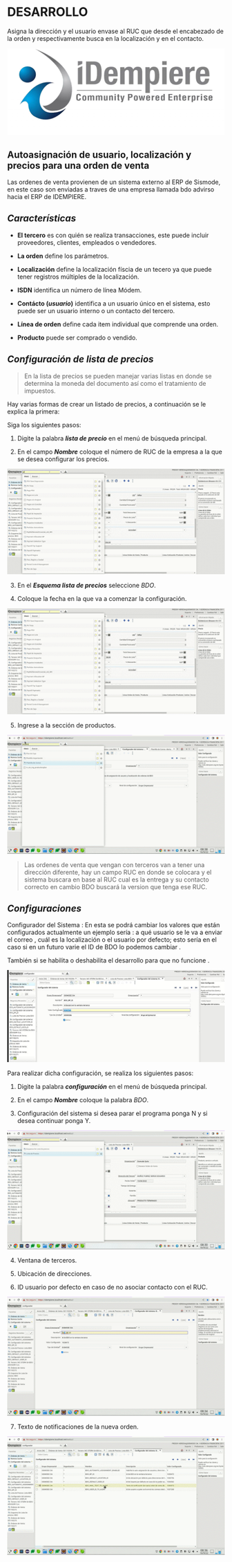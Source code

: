 # DESARROLLO

Asigna la dirección y el usuario envase al RUC que desde el encabezado de la orden y respectivamente busca en la localización y en el contacto.

![idempiere](id.jpg)

## **Autoasignación de usuario, localización y precios para una orden de venta**

Las ordenes de venta provienen de un sistema externo al ERP de Sismode, en este caso son enviadas a traves de una empresa llamada bdo advirso
hacia el ERP de IDEMPIERE.


## _**Características**_

- **El tercero** es con quién se realiza transacciones, este puede incluir proveedores, clientes, empleados o vendedores.
- **La orden** define los parámetros.



- **Localización** define la localización físcia de un tecero ya que puede tener registros múltiples de la localización.
- **ISDN** identifica un número de línea Módem.



- **Contácto (*usuario*)** identifica a un usuario único en el sistema, esto puede ser un usuario interno o un contacto del tercero.
- **Línea de orden** define cada item individual que comprende una orden.
- **Producto** puede ser comprado o vendido.



## _**Configuración de lista de precios**_

> En la lista de precios se pueden manejar varias listas en donde se determina la moneda del documento así como el tratamiento de impuestos.

 Hay varias formas de crear un listado de precios, a continuación se le explica la primera:
 
 Siga los siguientes pasos:
 
  1. Digite la palabra __*lista de precio*__ en el menú de búsqueda principal.
  
  2. En el campo __*Nombre*__ coloque el número de RUC de la empresa a la que se desea configurar los precios.

  ![GIFGA1](GifProceso.gif)
  
  3. En el __*Esquema lista de precios*__ seleccione *BDO*.
  
  4. Coloque la fecha en la que va a comenzar la configuración.

  ![GifProceso2](GifProceso2.gif)
  
  5. Ingrese a la sección de productos.

  ![GifProceso3](GifProceso3.gif)

>Las ordenes de venta que vengan con terceros van a tener una dirección diferente, hay un campo RUC en donde se colocara y el sistema buscara en base al RUC cual es la entrega y su contacto correcto en cambio BDO buscará la version que tenga ese RUC.
  
## _**Configuraciones**_

Configurador del Sistema :
En esta se podrá cambiar los valores que están configurados actualmente un ejemplo sería : a qué usuario se le va a enviar el correo , cuál es la localización o el usuario por defecto; esto sería en el caso si en un futuro varie el ID de BDO lo podemos cambiar .

También si se habilita o deshabilita el desarrollo para que no funcione .

![idempiere](id1.jpeg)

Para realizar dicha configuración, se realiza los siguientes pasos:

1. Digite la palabra __*configuración*__ en el menú de búsqueda principal.

2. En el campo __*Nombre*__ coloque la palabra *BDO*.

3. Configuración del sistema si desea parar el programa ponga N y si desea continuar ponga Y.

![GifProceso3](GifProceso6.gif)

4. Ventana de terceros.

5. Ubicación de direcciones.

6. ID usuario por defecto en caso de no asociar contacto con el RUC.

![GifProceso3](GifProceso8.gif)

7. Texto de notificaciones de la nueva orden.

![GifProceso3](GifProceso11.gif)









  
  